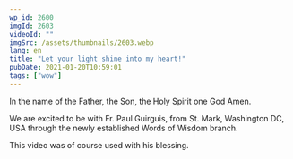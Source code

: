```yaml
---
wp_id: 2600
imgId: 2603
videoId: ""
imgSrc: /assets/thumbnails/2603.webp
lang: en
title: "Let your light shine into my heart!"
pubDate: 2021-01-20T10:59:01
tags: ["wow"]
---
```


<!-- page: 6 -->

<p>In the name of the Father, the Son, the Holy Spirit one God Amen.</p>
<p>We are excited to be with Fr. Paul Guirguis, from St. Mark, Washington DC, USA through the newly established Words of Wisdom branch.</p>
<p>This video was of course used with his blessing.</p>
<p>&nbsp;</p>
